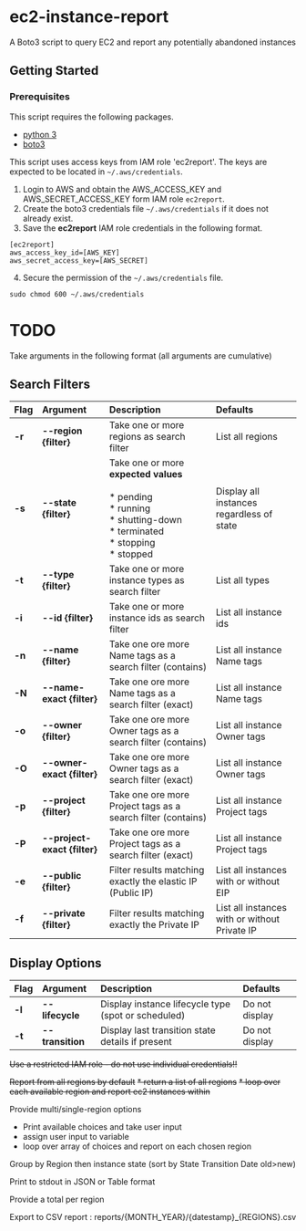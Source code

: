 # ec2-instance-report

A Boto3 script to query EC2 and report any potentially abandoned instances

## Getting Started

### Prerequisites

This script requires the following packages.

* [python 3](https://www.python.org/downloads/)
* [boto3](https://github.com/boto/boto3)

This script uses access keys from IAM role 'ec2report'. The keys are expected to be located in `~/.aws/credentials`.

1. Login to AWS and obtain the AWS_ACCESS_KEY and AWS_SECRET_ACCESS_KEY form IAM role `ec2report`.
2. Create the boto3 credentials file `~/.aws/credentials` if it does not already exist.
3. Save the **ec2report** IAM role credentials in the following format.

```
[ec2report]
aws_access_key_id=[AWS_KEY]
aws_secret_access_key=[AWS_SECRET]
```

4. Secure the permission of the `~/.aws/credentials` file.

```
sudo chmod 600 ~/.aws/credentials
```


# TODO

Take arguments in the following format (all arguments are cumulative)

## Search Filters
| Flag | Argument | Description | Defaults |
| :--- | :--- | :--- | :--- |
| **-r** | **--region {filter}** | Take one or more regions as search filter | List all regions |
| **-s** | **--state {filter}** | Take one or more __expected values__<br><br>* pending<br>* running<br>* shutting-down<br>* terminated<br>* stopping<br>* stopped | Display all instances regardless of state |
| **-t** | **--type {filter}** | Take one or more instance types as search filter | List all types |
| **-i** | **--id {filter}** | Take one or more instance ids as search filter | List all instance ids |
| **-n** | **--name {filter}** | Take one ore more Name tags as a search filter (contains) | List all instance Name tags |
| **-N** | **--name-exact {filter}** | Take one ore more Name tags as a search filter (exact) | List all instance Name tags |
| **-o** | **--owner {filter}** | Take one ore more Owner tags as a search filter (contains) | List all instance Owner tags |
| **-O** | **--owner-exact {filter}** | Take one ore more Owner tags as a search filter (exact) | List all instance Owner tags |
| **-p** | **--project {filter}** | Take one ore more Project tags as a search filter (contains) | List all instance Project tags |
| **-P** | **--project-exact {filter}** | Take one ore more Project tags as a search filter (exact) | List all instance Project tags |
| **-e** | **--public {filter}** | Filter results matching exactly the elastic IP (Public IP) | List all instances with or without EIP |
| **-f** | **--private {filter}** | Filter results matching exactly the Private IP | List all instances with or without Private IP |

## Display Options
| Flag | Argument | Description | Defaults |
| :--- | :--- | :--- | :--- |
| **-l** | **--lifecycle** | Display instance lifecycle type (spot or scheduled) | Do not display |
| **-t** | **--transition** | Display last transition state details if present | Do not display |

~~Use a restricted IAM role - do not use individual credentials!!~~

~~Report from all regions by default~~
~~* return a list of all regions~~
~~* loop over each available region and report ec2 instances within~~

Provide multi/single-region options
* Print available choices and take user input
* assign user input to variable
* loop over array of choices and report on each chosen region

Group by Region then instance state (sort by State Transition Date old>new)

Print to stdout in JSON or Table format

Provide a total per region

Export to CSV report : reports/{MONTH_YEAR}/{datestamp}_{REGIONS}.csv
